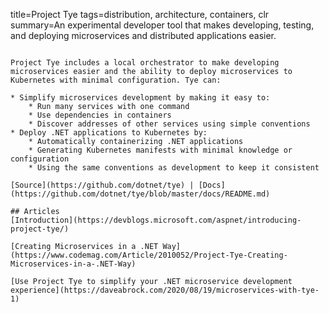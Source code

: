 title=Project Tye
tags=distribution, architecture, containers, clr
summary=An experimental developer tool that makes developing, testing, and deploying microservices and distributed applications easier.
~~~~~~

Project Tye includes a local orchestrator to make developing microservices easier and the ability to deploy microservices to Kubernetes with minimal configuration. Tye can:

* Simplify microservices development by making it easy to:
    * Run many services with one command
    * Use dependencies in containers
    * Discover addresses of other services using simple conventions
* Deploy .NET applications to Kubernetes by:
    * Automatically containerizing .NET applications
    * Generating Kubernetes manifests with minimal knowledge or configuration
    * Using the same conventions as development to keep it consistent

[Source](https://github.com/dotnet/tye) | [Docs](https://github.com/dotnet/tye/blob/master/docs/README.md)

## Articles
[Introduction](https://devblogs.microsoft.com/aspnet/introducing-project-tye/)

[Creating Microservices in a .NET Way](https://www.codemag.com/Article/2010052/Project-Tye-Creating-Microservices-in-a-.NET-Way)

[Use Project Tye to simplify your .NET microservice development experience](https://daveabrock.com/2020/08/19/microservices-with-tye-1)

